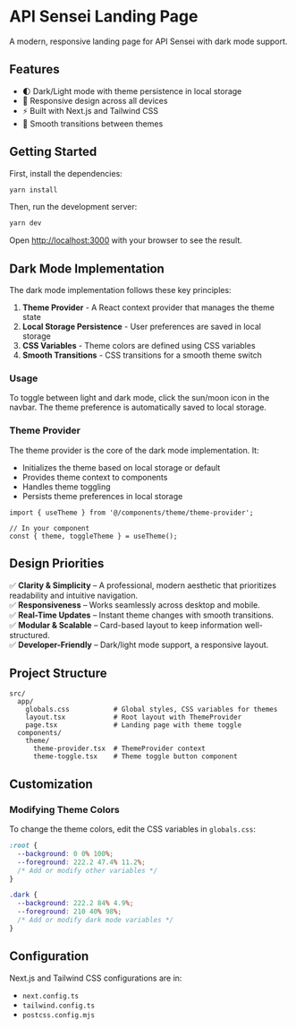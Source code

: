 # API Sensei Landing Page

A modern, responsive landing page for API Sensei with dark mode support.

## Features

- 🌓 Dark/Light mode with theme persistence in local storage
- 🎨 Responsive design across all devices
- ⚡ Built with Next.js and Tailwind CSS
- 🔄 Smooth transitions between themes

## Getting Started

First, install the dependencies:

```bash
yarn install
```

Then, run the development server:

```bash
yarn dev
```

Open [http://localhost:3000](http://localhost:3000) with your browser to see the result.

## Dark Mode Implementation

The dark mode implementation follows these key principles:

1. **Theme Provider** - A React context provider that manages the theme state
2. **Local Storage Persistence** - User preferences are saved in local storage
3. **CSS Variables** - Theme colors are defined using CSS variables
4. **Smooth Transitions** - CSS transitions for a smooth theme switch

### Usage

To toggle between light and dark mode, click the sun/moon icon in the navbar. The theme preference is automatically saved to local storage.

### Theme Provider

The theme provider is the core of the dark mode implementation. It:
- Initializes the theme based on local storage or default
- Provides theme context to components
- Handles theme toggling
- Persists theme preferences in local storage

```tsx
import { useTheme } from '@/components/theme/theme-provider';

// In your component
const { theme, toggleTheme } = useTheme();
```

## Design Priorities

✅ **Clarity & Simplicity** – A professional, modern aesthetic that prioritizes readability and intuitive navigation.  
✅ **Responsiveness** – Works seamlessly across desktop and mobile.  
✅ **Real-Time Updates** – Instant theme changes with smooth transitions.  
✅ **Modular & Scalable** – Card-based layout to keep information well-structured.  
✅ **Developer-Friendly** – Dark/light mode support, a responsive layout.

## Project Structure

```
src/
  app/
    globals.css           # Global styles, CSS variables for themes
    layout.tsx            # Root layout with ThemeProvider
    page.tsx              # Landing page with theme toggle
  components/
    theme/
      theme-provider.tsx  # ThemeProvider context
      theme-toggle.tsx    # Theme toggle button component
```

## Customization

### Modifying Theme Colors

To change the theme colors, edit the CSS variables in `globals.css`:

```css
:root {
  --background: 0 0% 100%;
  --foreground: 222.2 47.4% 11.2%;
  /* Add or modify other variables */
}

.dark {
  --background: 222.2 84% 4.9%;
  --foreground: 210 40% 98%;
  /* Add or modify dark mode variables */
}
```

## Configuration

Next.js and Tailwind CSS configurations are in:
- `next.config.ts`
- `tailwind.config.ts`
- `postcss.config.mjs`
